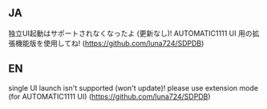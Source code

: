 ## JA
独立UI起動はサポートされなくなったよ (更新なし)!
AUTOMATIC1111 UI 用の拡張機能版を使用してね!
(https://github.com/luna724/SDPDB)

## EN 
single UI launch isn't supported (won't update)!
please use extension mode (for AUTOMATIC1111 UI)
(https://github.com/luna724/SDPDB)